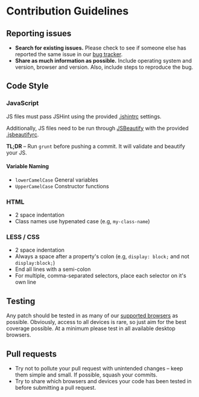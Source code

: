 # Contribution Guidelines

## Reporting issues

- **Search for existing issues.** Please check to see if someone else has reported the same issue in our [bug tracker](https://bugzilla.mozilla.org/buglist.cgi?product=Webmaker&component=webmaker.org&resolution=---&list_id=8483855).
- **Share as much information as possible.** Include operating system and version, browser and version. Also, include steps to reproduce the bug.

## Code Style

### JavaScript

JS files must pass JSHint using the provided [.jshintrc](https://raw.github.com/mozilla/webmaker-profile/master/.jshintrc) settings.

Additionally, JS files need to be run through [JSBeautify](https://github.com/einars/js-beautify) with the provided [.jsbeautifyrc](https://raw.github.com/mozilla/webmaker-profile/master/.jsbeautifyrc).

**TL;DR** – Run `grunt` before pushing a commit. It will validate and beautify your JS.

#### Variable Naming

- `lowerCamelCase` General variables
- `UpperCamelCase` Constructor functions

### HTML

- 2 space indentation
- Class names use hypenated case (e.g, `my-class-name`)

### LESS / CSS

- 2 space indentation
- Always a space after a property's colon (e.g, `display: block;` and not `display:block;`)
- End all lines with a semi-colon
- For multiple, comma-separated selectors, place each selector on it's own line

## Testing

Any patch should be tested in as many of our [supported browsers](https://github.com/mozilla/webmaker-profile/wiki/Browser-Support) as possible. Obviously, access to all devices is rare, so just aim for the best coverage possible. At a minimum please test in all available desktop browsers.

## Pull requests

- Try not to pollute your pull request with unintended changes – keep them simple and small. If possible, squash your commits.
- Try to share which browsers and devices your code has been tested in before submitting a pull request.
